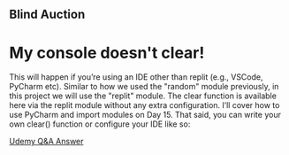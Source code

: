 ## Blind Auction

# My console doesn't clear!

This will happen if you’re using an IDE other than replit (e.g., VSCode, PyCharm etc). Similar to how we used the "random" module previously, in this project we will use the "replit" module. The clear function is available here via the replit module without any extra configuration. I’ll cover how to use PyCharm and import modules on Day 15. That said, you can write your own clear() function or configure your IDE like so: 

[Udemy Q&A Answer](https://www.udemy.com/course/100-days-of-code/learn/lecture/19279420#questions/16084076)



